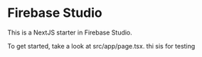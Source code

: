 # Firebase Studio

This is a NextJS starter in Firebase Studio.

To get started, take a look at src/app/page.tsx.
thi sis for testing